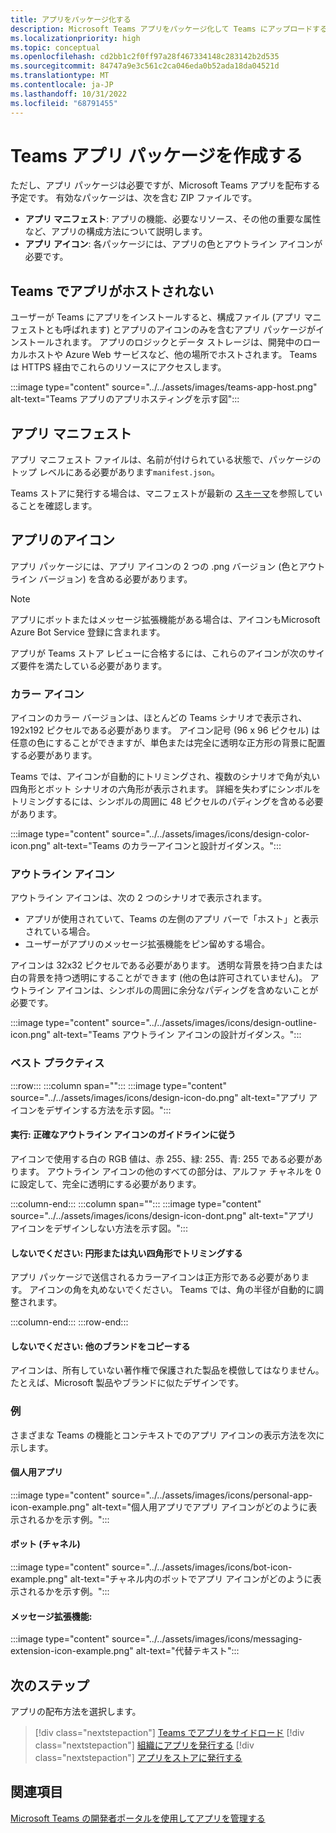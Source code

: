 ```yaml
---
title: アプリをパッケージ化する
description: Microsoft Teams アプリをパッケージ化して Teams にアップロードする方法について説明します。 アプリ パッケージを作成し、カスタム アップロードを有効にし、アプリが実行されていて、HTTP を使用してアクセスできることを確認します。
ms.localizationpriority: high
ms.topic: conceptual
ms.openlocfilehash: cd2bb1c2f0ff97a28f467334148c283142b2d535
ms.sourcegitcommit: 84747a9e3c561c2ca046eda0b52ada18da04521d
ms.translationtype: MT
ms.contentlocale: ja-JP
ms.lasthandoff: 10/31/2022
ms.locfileid: "68791455"
---
```

# <a name="create-teams-app-package"></a>Teams アプリ パッケージを作成する

ただし、アプリ パッケージは必要ですが、Microsoft Teams アプリを配布する予定です。 有効なパッケージは、次を含む ZIP ファイルです。

* **アプリ マニフェスト**: アプリの機能、必要なリソース、その他の重要な属性など、アプリの構成方法について説明します。
* **アプリ アイコン**: 各パッケージには、アプリの色とアウトライン アイコンが必要です。

## <a name="teams-doesnt-host-your-app"></a>Teams でアプリがホストされない

ユーザーが Teams にアプリをインストールすると、構成ファイル (アプリ マニフェストとも呼ばれます) とアプリのアイコンのみを含むアプリ パッケージがインストールされます。 アプリのロジックとデータ ストレージは、開発中のローカルホストや Azure Web サービスなど、他の場所でホストされます。 Teams は HTTPS 経由でこれらのリソースにアクセスします。

:::image type="content" source="../../assets/images/teams-app-host.png" alt-text="Teams アプリのアプリホスティングを示す図":::

## <a name="app-manifest"></a>アプリ マニフェスト

アプリ マニフェスト ファイルは、名前が付けられている状態で、パッケージのトップ レベルにある必要があります`manifest.json`。

Teams ストアに発行する場合は、マニフェストが最新の [スキーマ](~/resources/schema/manifest-schema.md)を参照していることを確認します。

## <a name="app-icons"></a>アプリのアイコン

アプリ パッケージには、アプリ アイコンの 2 つの .png バージョン (色とアウトライン バージョン) を含める必要があります。

> [!Note]
> アプリにボットまたはメッセージ拡張機能がある場合は、アイコンもMicrosoft Azure Bot Service 登録に含まれます。

アプリが Teams ストア レビューに合格するには、これらのアイコンが次のサイズ要件を満たしている必要があります。

### <a name="color-icon"></a>カラー アイコン

アイコンのカラー バージョンは、ほとんどの Teams シナリオで表示され、192x192 ピクセルである必要があります。 アイコン記号 (96 x 96 ピクセル) は任意の色にすることができますが、単色または完全に透明な正方形の背景に配置する必要があります。

Teams では、アイコンが自動的にトリミングされ、複数のシナリオで角が丸い四角形とボット シナリオの六角形が表示されます。 詳細を失わずにシンボルをトリミングするには、シンボルの周囲に 48 ピクセルのパディングを含める必要があります。

:::image type="content" source="../../assets/images/icons/design-color-icon.png" alt-text="Teams のカラーアイコンと設計ガイダンス。":::

### <a name="outline-icon"></a>アウトライン アイコン

アウトライン アイコンは、次の 2 つのシナリオで表示されます。

* アプリが使用されていて、Teams の左側のアプリ バーで「ホスト」と表示されている場合。
* ユーザーがアプリのメッセージ拡張機能をピン留めする場合。

アイコンは 32x32 ピクセルである必要があります。 透明な背景を持つ白または白の背景を持つ透明にすることができます (他の色は許可されていません)。 アウトライン アイコンは、シンボルの周囲に余分なパディングを含めないことが必要です。

:::image type="content" source="../../assets/images/icons/design-outline-icon.png" alt-text="Teams アウトライン アイコンの設計ガイダンス。":::

### <a name="best-practices"></a>ベスト プラクティス

:::row:::
   :::column span="":::
:::image type="content" source="../../assets/images/icons/design-icon-do.png" alt-text="アプリ アイコンをデザインする方法を示す図。":::

#### <a name="do-follow-the-precise-outline-icon-guidelines"></a>実行: 正確なアウトライン アイコンのガイドラインに従う

アイコンで使用する白の RGB 値は、赤 255、緑: 255、青: 255 である必要があります。 アウトライン アイコンの他のすべての部分は、アルファ チャネルを 0 に設定して、完全に透明にする必要があります。

   :::column-end:::
   :::column span="":::
:::image type="content" source="../../assets/images/icons/design-icon-dont.png" alt-text="アプリ アイコンをデザインしない方法を示す図。":::

#### <a name="dont-crop-in-a-circular-or-rounded-square-shape"></a>しないでください: 円形または丸い四角形でトリミングする

アプリ パッケージで送信されるカラーアイコンは正方形である必要があります。 アイコンの角を丸めないでください。 Teams では、角の半径が自動的に調整されます。

   :::column-end:::
:::row-end:::

#### <a name="dont-copy-other-brands"></a>しないでください: 他のブランドをコピーする

アイコンは、所有していない著作権で保護された製品を模倣してはなりません。 たとえば、Microsoft 製品やブランドに似たデザインです。

### <a name="examples"></a>例

さまざまな Teams の機能とコンテキストでのアプリ アイコンの表示方法を次に示します。

#### <a name="personal-app"></a>個人用アプリ

:::image type="content" source="../../assets/images/icons/personal-app-icon-example.png" alt-text="個人用アプリでアプリ アイコンがどのように表示されるかを示す例。":::

#### <a name="bot-channel"></a>ボット (チャネル)

:::image type="content" source="../../assets/images/icons/bot-icon-example.png" alt-text="チャネル内のボットでアプリ アイコンがどのように表示されるかを示す例。":::

#### <a name="message-extension"></a>メッセージ拡張機能:

:::image type="content" source="../../assets/images/icons/messaging-extension-icon-example.png" alt-text="代替テキスト":::

## <a name="next-step"></a>次のステップ

アプリの配布方法を選択します。

> [!div class="nextstepaction"]
> [Teams でアプリをサイドロード](~/concepts/deploy-and-publish/apps-upload.md)
> [!div class="nextstepaction"]
> [組織にアプリを発行する](/MicrosoftTeams/tenant-apps-catalog-teams?toc=/microsoftteams/platform/toc.json&bc=/MicrosoftTeams/breadcrumb/toc.json)
> [!div class="nextstepaction"]
> [アプリをストアに発行する](~/concepts/deploy-and-publish/appsource/publish.md)

## <a name="see-also"></a>関連項目

[Microsoft Teams の開発者ポータルを使用してアプリを管理する](~/concepts/build-and-test/teams-developer-portal.md)
